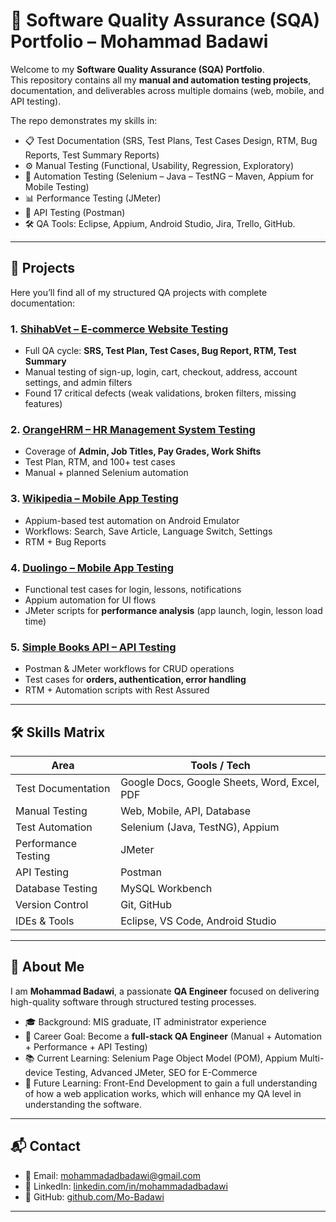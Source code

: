 # 🧪 Software Quality Assurance (SQA) Portfolio – Mohammad Badawi

Welcome to my **Software Quality Assurance (SQA) Portfolio**.  
This repository contains all my **manual and automation testing projects**, documentation, and deliverables across multiple domains (web, mobile, and API testing).  

The repo demonstrates my skills in:
- 📋 Test Documentation (SRS, Test Plans, Test Cases Design, RTM, Bug Reports, Test Summary Reports)  
- ⚙️ Manual Testing (Functional, Usability, Regression, Exploratory)  
- 🤖 Automation Testing (Selenium – Java – TestNG – Maven, Appium for Mobile Testing)  
- 📊 Performance Testing (JMeter)  
- 🔌 API Testing (Postman)  
- 🛠️ QA Tools: Eclipse, Appium, Android Studio, Jira, Trello, GitHub. 

---

## 📂 Projects

Here you’ll find all of my structured QA projects with complete documentation:

### 1. [ShihabVet – E-commerce Website Testing](./1-%20ShihabVet%20Manual%20Testing)
- Full QA cycle: **SRS, Test Plan, Test Cases, Bug Report, RTM, Test Summary**  
- Manual testing of sign-up, login, cart, checkout, address, account settings, and admin filters  
- Found 17 critical defects (weak validations, broken filters, missing features)

### 2. [OrangeHRM – HR Management System Testing](./1-%20OrangeHRM%20Automation%20Project)
- Coverage of **Admin, Job Titles, Pay Grades, Work Shifts**  
- Test Plan, RTM, and 100+ test cases  
- Manual + planned Selenium automation  

### 3. [Wikipedia – Mobile App Testing](./Wikipedia)
- Appium-based test automation on Android Emulator  
- Workflows: Search, Save Article, Language Switch, Settings  
- RTM + Bug Reports  

### 4. [Duolingo – Mobile App Testing](./Duolingo)
- Functional test cases for login, lessons, notifications  
- Appium automation for UI flows  
- JMeter scripts for **performance analysis** (app launch, login, lesson load time)  

### 5. [Simple Books API – API Testing](./SimpleBooksAPI)
- Postman & JMeter workflows for CRUD operations  
- Test cases for **orders, authentication, error handling**  
- RTM + Automation scripts with Rest Assured  

---

## 🛠️ Skills Matrix

| Area                | Tools / Tech |
|---------------------|--------------|
| Test Documentation  | Google Docs, Google Sheets, Word, Excel, PDF |
| Manual Testing      | Web, Mobile, API, Database |
| Test Automation     | Selenium (Java, TestNG), Appium |
| Performance Testing | JMeter |
| API Testing         | Postman |
| Database Testing    | MySQL Workbench |
| Version Control     | Git, GitHub |
| IDEs & Tools        | Eclipse, VS Code, Android Studio |

---

## 👤 About Me
I am **Mohammad Badawi**, a passionate **QA Engineer** focused on delivering high-quality software through structured testing processes.  
- 🎓 Background: MIS graduate, IT administrator experience  
- 🚀 Career Goal: Become a **full-stack QA Engineer** (Manual + Automation + Performance + API Testing)  
- 📚 Current Learning: Selenium Page Object Model (POM), Appium Multi-device Testing, Advanced JMeter, SEO for E-Commerce
- 🔮 Future Learning: Front-End Development to gain a full understanding of how a web application works, which will enhance my QA level in understanding the software.  

---

## 📬 Contact
- 📧 Email: [mohammadadbadawi@gmail.com](mailto:mohammadadbadawi@gmail.com)  
- 💼 LinkedIn: [linkedin.com/in/mohammadadbadawi](https://linkedin.com)  
- 🐙 GitHub: [github.com/Mo-Badawi](https://github.com/Mo-Badawi)  

---
